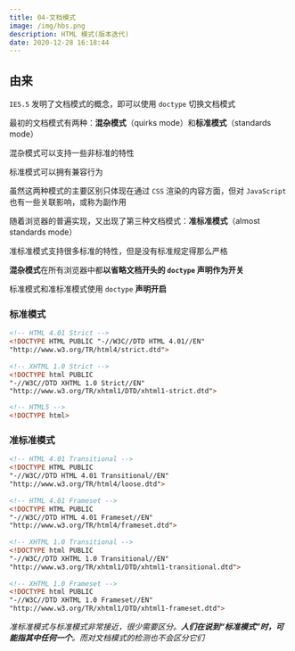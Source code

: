 ```yaml
---
title: 04-文档模式
image: /img/hbs.png
description: HTML 模式(版本迭代)
date: 2020-12-28 16:18:44
---
```


## 由来

`IE5.5` 发明了文档模式的概念，即可以使用 `doctype` 切换文档模式

最初的文档模式有两种：**混杂模式**（quirks mode）和**标准模式**（standards mode）

混杂模式可以支持一些非标准的特性

标准模式可以拥有兼容行为

虽然这两种模式的主要区别只体现在通过 `CSS` 渲染的内容方面，但对 `JavaScript` 也有一些关联影响，或称为副作用

随着浏览器的普遍实现，又出现了第三种文档模式：**准标准模式**（almost standards mode）

准标准模式支持很多标准的特性，但是没有标准规定得那么严格

**混杂模式**在所有浏览器中都**以省略文档开头的 `doctype` 声明作为开关**

标准模式和准标准模式使用 `doctype` **声明开启**

### 标准模式

```html
<!-- HTML 4.01 Strict -->
<!DOCTYPE HTML PUBLIC "-//W3C//DTD HTML 4.01//EN"
"http://www.w3.org/TR/html4/strict.dtd">
           
<!-- XHTML 1.0 Strict -->
<!DOCTYPE html PUBLIC
"-//W3C//DTD XHTML 1.0 Strict//EN"
"http://www.w3.org/TR/xhtml1/DTD/xhtml1-strict.dtd">

<!-- HTML5 -->
<!DOCTYPE html>
```

### 准标准模式

```html
<!-- HTML 4.01 Transitional -->
<!DOCTYPE HTML PUBLIC
"-//W3C//DTD HTML 4.01 Transitional//EN"
"http://www.w3.org/TR/html4/loose.dtd">
           
<!-- HTML 4.01 Frameset -->
<!DOCTYPE HTML PUBLIC
"-//W3C//DTD HTML 4.01 Frameset//EN"
"http://www.w3.org/TR/html4/frameset.dtd">
           
<!-- XHTML 1.0 Transitional -->
<!DOCTYPE html PUBLIC
"-//W3C//DTD XHTML 1.0 Transitional//EN"
"http://www.w3.org/TR/xhtml1/DTD/xhtml1-transitional.dtd">
           
<!-- XHTML 1.0 Frameset -->
<!DOCTYPE html PUBLIC
"-//W3C//DTD XHTML 1.0 Frameset//EN"
"http://www.w3.org/TR/xhtml1/DTD/xhtml1-frameset.dtd">
```


*准标准模式与标准模式非常接近，很少需要区分。**人们在说到“标准模式”时，可能指其中任何一个**。而对文档模式的检测也不会区分它们*